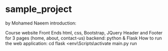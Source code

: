 # sample_project
by Mohamed Naeem
introduction:

Course website
Front Ends html, css, Bootstrap, JQuery
Header and Footer for 3 pages
(home, about, contact-us)
backend: python & Flask
How to run the web application:
cd flask
<env\Scripts\activate
main.py run
